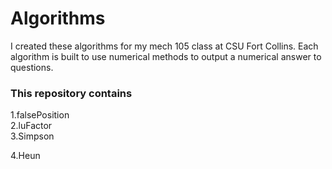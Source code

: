 # Algorithms  
I created these algorithms for my mech 105 class at CSU Fort Collins.
Each algorithm is built to use numerical methods to output a numerical answer to questions.  
### This repository contains  
1.falsePosition  
2.luFactor  
3.Simpson

  
4.Heun  